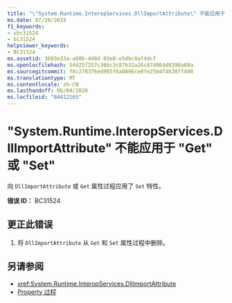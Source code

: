 ```yaml
---
title: "\"System.Runtime.InteropServices.DllImportAttribute\" 不能应用于 \"Get\" 或 \"Set\""
ms.date: 07/20/2015
f1_keywords:
- vbc31524
- bc31524
helpviewer_keywords:
- BC31524
ms.assetid: 3603e33a-a80b-448d-83e0-e5dbc9af4dcf
ms.openlocfilehash: 54d25f257c36bc3c87b32a26c874864d8390a68a
ms.sourcegitcommit: f8c270376ed905f6a8896ce0fe25b4f4b38ff498
ms.translationtype: MT
ms.contentlocale: zh-CN
ms.lasthandoff: 06/04/2020
ms.locfileid: "84412165"
---
```

# <a name="systemruntimeinteropservicesdllimportattribute-cannot-be-applied-to-a-get-or-set"></a>"System.Runtime.InteropServices.DllImportAttribute" 不能应用于 "Get" 或 "Set"
向 `DllImportAttribute` 或 `Get` 属性过程应用了 `Set` 特性。  
  
 **错误 ID：** BC31524  
  
## <a name="to-correct-this-error"></a>更正此错误  
  
1. 将 `DllImportAttribute` 从 `Get` 和 `Set` 属性过程中删除。  
  
## <a name="see-also"></a>另请参阅

- <xref:System.Runtime.InteropServices.DllImportAttribute>
- [Property 过程](../programming-guide/language-features/procedures/property-procedures.md)
